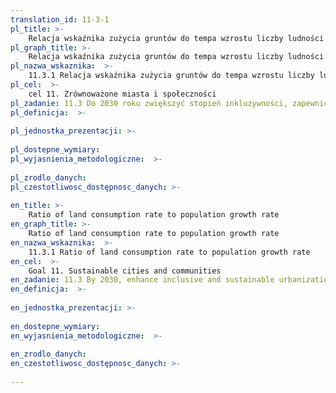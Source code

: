 ```yaml
---
translation_id: 11-3-1
pl_title: >-
    Relacja wskaźnika zużycia gruntów do tempa wzrostu liczby ludności
pl_graph_title: >-
    Relacja wskaźnika zużycia gruntów do tempa wzrostu liczby ludności
pl_nazwa_wskaznika:  >-
    11.3.1 Relacja wskaźnika zużycia gruntów do tempa wzrostu liczby ludności
pl_cel:  >-
    cel 11. Zrównoważone miasta i społeczności
pl_zadanie: 11.3 Do 2030 roku zwiększyć stopień inkluzywności, zapewnić zrównoważoną urbanizację i partycypację w zintegrowanym i zrównoważonym planowaniu i gospodarowaniu osiedlami ludzkimi we wszystkich krajach
pl_definicja:  >-
    
pl_jednostka_prezentacji: >-
    
pl_dostepne_wymiary: 
pl_wyjasnienia_metodologiczne:  >-
    
pl_zrodlo_danych: 
pl_czestotliwosc_dostępnosc_danych: >-
    
en_title: >-
    Ratio of land consumption rate to population growth rate
en_graph_title: >-
    Ratio of land consumption rate to population growth rate
en_nazwa_wskaznika:  >-
    11.3.1 Ratio of land consumption rate to population growth rate
en_cel:  >-
    Goal 11. Sustainable cities and communities
en_zadanie: 11.3 By 2030, enhance inclusive and sustainable urbanization and capacity for participatory, integrated and sustainable human settlement planning and management in all countries
en_definicja:  >-
    
en_jednostka_prezentacji: >-
    
en_dostepne_wymiary: 
en_wyjasnienia_metodologiczne:  >-
    
en_zrodlo_danych: 
en_czestotliwosc_dostępnosc_danych: >-
    
---
```

